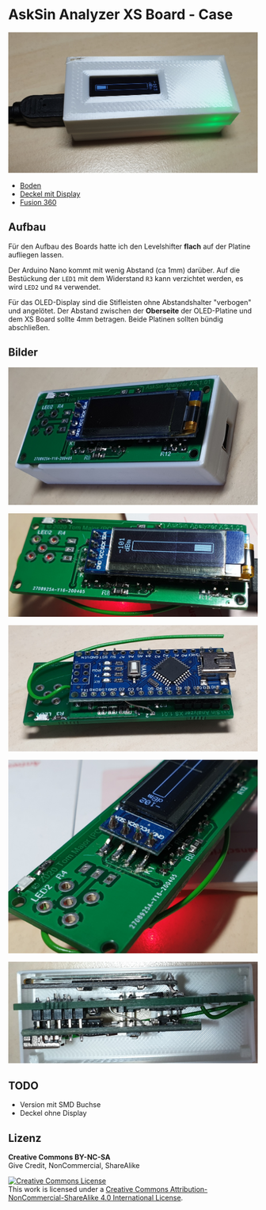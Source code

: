 # AskSin Analyzer XS Board - Case

![AskSin Analyzer XS Board - Case](./images/ASA-XS-Board_CaseTop.jpg)

* [Boden](https://github.com/psi-4ward/AskSin-Analyzer-XS-Board-Case/blob/master/stl/Asksin%20XS%20Board%20-%20Boden.stl)
* [Deckel mit Display](https://github.com/psi-4ward/AskSin-Analyzer-XS-Board-Case/blob/master/stl/Asksin%20XS%20Board%20-%20Deckel%20mit%20Display.stl)
* [Fusion 360](https://github.com/psi-4ward/AskSin-Analyzer-XS-Board-Case/raw/master/Asksin%20XS%20Board.f3d)


## Aufbau

Für den Aufbau des Boards hatte ich den Levelshifter **flach** auf der Platine aufliegen lassen.

Der Arduino Nano kommt mit wenig Abstand (ca 1mm) darüber. Auf die Bestückung der `LED1` mit dem Widerstand `R3` kann verzichtet werden, es wird `LED2` und `R4` verwendet.

Für das OLED-Display sind die Stifleisten ohne Abstandshalter "verbogen" und angelötet. Der Abstand zwischen der **Oberseite** der OLED-Platine und dem XS Board sollte 4mm betragen. Beide Platinen sollten bündig abschließen.


## Bilder

![ASA-XS-Board_PCBinCase](./images/ASA-XS-Board_PCBinCase.jpg)

![ASA-XS-Board_Top](./images/ASA-XS-Board_Top.jpg)

![ASA-XS-Board_Bottom](./images/ASA-XS-Board_Bottom.jpg)

![ASA-XS-Board_OLEDmount](./images/ASA-XS-Board_OLEDmount.jpg)

![/ASA-XS-Board_Side](./images/ASA-XS-Board_Side.jpg)


## TODO

* Version mit SMD Buchse
* Deckel ohne Display

## Lizenz

**Creative Commons BY-NC-SA**<br>
Give Credit, NonCommercial, ShareAlike

<a rel="license" href="http://creativecommons.org/licenses/by-nc-sa/4.0/"><img alt="Creative Commons License" style="border-width:0" src="https://i.creativecommons.org/l/by-nc-sa/4.0/88x31.png" /></a><br />This work is licensed under a <a rel="license" href="http://creativecommons.org/licenses/by-nc-sa/4.0/">Creative Commons Attribution-NonCommercial-ShareAlike 4.0 International License</a>.
